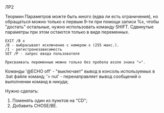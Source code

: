 ЛР2


Теормин
    Параметров можте быть много (едва ли есть ограничения), но обращаться можно только к первым 9-ти при помощи
записи %x, чтобы "достать" остальные, нужно использовать команду SHIFT. Сдвинутые параметры
при этом остаются только в виде переменных.
    
    EXIT /B x 
    /B - выбрасывает исключение с номером x (255 макс.). 
    /I - регистронезависимость
    SET /P - запрос ввода пользователя
    
    Присваивать переменные можно только без пробела возле знака "=".


Команды
'@ECHO off' - "выключает" вывод в консоль используемых в .bat файле команд;
'> nul' - перенаправляет вывод сообщений о выполнении команд в никуда;


Нужно сделать:
1. Поменять один из пунктов на "CD";
2. Добавить CHOSE/BE.